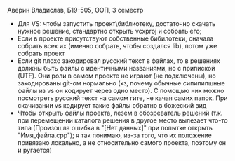 Аверин Владислав, Б19-505, ООП, 3 семестр

 - Для VS: чтобы запустить проект\библиотеку, достаточно скачать нужное решение, стандартно открыть vcxproj и собрать его;
 - Если в проекте присутствуют собственные бибилотеки, сначала собрать всех их (именно собрать, чтобы создался lib), потом уже собрать проект
 - Если git плохо закодировал русский текст в файлах, то в решениях должны быть файлы с идентичными названиями, но с припиской (UTF). Они роли в самом проекте не играют (не подключены), но закодированы git-ом нормально (хз, почему обычные сипипипшные файлы из vs он кодирует через одно место). С помощью них можно посмотреть русский текст на самом гите, не качая самих папок. При скачивании vs кодирует такие файлы обратно в божеский вид
 - Чтобы открыть файлы проекта, лезем в обозреватель решений (т.к. при перемещении каталога решения в другое место вылезает что-то типа (Произошла ошибка в "[Нет данных]" при попытке открыть "Имя_файла.cpp"); я так понимаю, из-за того, что их положение привязано локально, а не относительно самого проекта, поэтому он и ругается)
